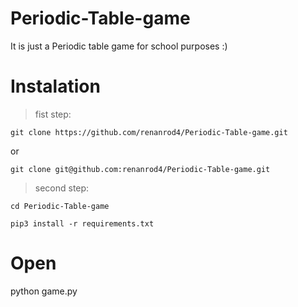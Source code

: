 # Periodic-Table-game
 It is just a Periodic table game for school purposes :)

# Instalation
> fist step:

	git clone https://github.com/renanrod4/Periodic-Table-game.git
or 
	
	git clone git@github.com:renanrod4/Periodic-Table-game.git
	

>second step:

	cd Periodic-Table-game

	pip3 install -r requirements.txt

# Open

python game.py